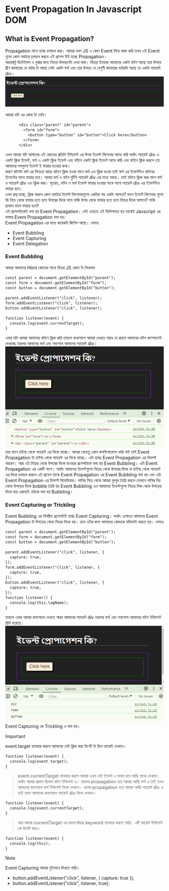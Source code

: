 # Event Propagation In Javascript DOM

## What is Event Propagation?

Propagation মানে হচ্ছে চলাচল করা। আমরা যখন JS এ কোন Event নিয়ে কাজ করি তখন এই Event গুলো কোন অর্ডারে চলাচল করবে এই প্রসেস টাই হচ্ছে Propagation।
<br/>
আরেকটু ডিটেইলস এ বুঝার জন্য নিচের উদাহরণটা দেখা যাক। নিচের ইমেজে আমাদের একটা বাটন আছে তার উপড়ে গ্রীণ কালারের যে বর্ডার টা আছে সেটা একটা ফর্ম এবং তার উপড়ে যে বেগুণী কালারের বর্ডারটা আছে তা একটা প্যারেন্ট div।
![Browser Rendering HTML file!](./assets/img/event-propagation.png)

আমরা যদি এর কোড টা দেখি।

```
      <div class="parent" id="parent">
        <form id="form">
          <button type="button" id="button">Click here</button>
        </form>
      </div>
```

এখন আমরা যদি আমাদের এই কোডের প্রতিটা ইলিমেন্ট এর উপর ইভেন্ট লিসেনার অ্যাড করি অর্থাৎ প্যারেন্ট div এ একটা ক্লিক ইভেন্ট, ফর্ম এ একটা ক্লিক ইভেন্ট এবং বাটনে একটা ক্লিক ইভেন্ট অ্যাড করি এবং বাটনে ক্লিক করলে তো আমাদের সবগুলো ইভেন্ট ই ফায়ার হওয়ার কথা।
<br/>
কারণ বাটনটা ফর্ম এর ভিতরে আছে বাটনে ক্লিক হওয়া মানে ফর্ম এও ক্লিক হওয়া তাই ফর্ম এর ইভেন্টটাও বাটনের ইভেন্টের সাথে ফায়ার হবে। আবার ফর্ম ও বাটন দুটিই প্যারেন্ট div এর মধ্যে আছে। তাই বাটনে ক্লিক করা মানে ফর্ম ও প্যারেন্ট div এও ক্লিক করা। সুতরাং, বাটন ও ফর্ম ইভেন্ট ফায়ার হওয়ার সাথে সাথে প্যারেন্ট div এর ইভেন্টটাও ফায়ার হবে।
<br/>
এখন প্রশ্ন হচ্ছে, ক্লিক করলে কোন অর্ডারে ইভেন্ট লিসেনারগুলো একটার পর একটা আসবে? মানে ইভেন্ট লিসেনার গুলো কি নিচে থেকে ফায়ার হতে হতে উপরের দিকে যাবে নাকি উপর থেকে ফায়ার হতে হতে নিচের দিকে আসবে? নাকি র‍্যান্ডম ভাবে ফায়ার হবে?
<br/>
এই প্রসেসটাকেই বলা হয় Event Propagation। যেই ওয়েতে এই ডিসিশনতা হয় তাকেই Javscript এর ভাষায় Event Propagation বলা হয়।
<br/>
Event Propagation এর মধ্যে কয়েকটা জিনিস আছে। যেমনঃ

- Event Bubbling
- Event Capturing
- Event Delegation

### Event Bubbling

আমরা আমাদের Html কোডের সাথে নিচের JS কোড টা লিখলাম

```
const parent = document.getElementById("parent");
const form = document.getElementById("form");
const button = document.getElementById("button");

parent.addEventListener("click", listener);
form.addEventListener("click", listener);
button.addEventListener("click", listener);

function listener(event) {
  console.log(event.currentTarget);
}
```

এবার যদি আমরা আমাদের বাটনে ক্লিক করি তাহলে কনসোলে আমরা দেখতে পারব যে প্রথমে আমাদের বাটন কম্পোনেন্ট দেখাচ্ছে তারপর আমাদের ফর্ম এবং সবশেষে আমাদের প্যারেন্ট div।
![Event Bubbling !](./assets/img/event-bubbling-default.png)  
তার মানে চাইল্ড থেকে প্যারেন্ট এর দিকে যাচ্ছে। আমরা যেহেতু কোন কনফিগারেশন করি নাই তাই Event Propagation টা চাইল্ড থেকে প্যারেন্ট এর দিকে যাচ্ছে। এটা হচ্ছে Event Propagation এর ডিফল্ট আচরণ। আর এই নিচের থেকে উপরের দিকে যাওয়ার প্রসেসটাকে বলা হয় Event Bubbling। এটা Event Propagation এর একটি অংশ। অর্থাৎ আমাদের ইভেন্টগুলো নিচের থেকে উপরের দিকে বা চাইল্ড থেকে প্যারেন্ট এর দিকে চলাচল করলে এই প্রসেস তাকে Event Propagation এর Event Bubbling বলা হয় এবং এটা Event Propagation এর ডিফল্ট বিহেভিয়ার। পানির নিচে থেকে আমরা বুদবুদ তৈরি করলে যেভাবে পানির নিচ থেকে উপড়ের দিকে bobble তৈরি হয় Event Bubbling এও আমাদের ইভেন্টগুলো নিচের দিক থেকে উপড়ের দিকে যায় এজন্যই এটাকে বলা হয় Bubbling।

### Event Capturing or Trickling

Event Bubbling এর বিপরীত প্রসেসটাই হচ্ছে Event Capturing। অর্থাৎ এক্ষেত্রে আমাদের Event Propagation টা উপড়ের থেকে নিচের দিকে হয়। তবে এটার জন্য আমাদের কোডকে মডিফাই করতে হয়। যেমনঃ

```
const parent = document.getElementById("parent");
const form = document.getElementById("form");
const button = document.getElementById("button");

parent.addEventListener("click", listener, {
  capture: true,
});
form.addEventListener("click", listener, {
  capture: true,
});
button.addEventListener("click", listener, {
  capture: true,
});
function listener() {
  console.log(this.tagName);
}
```

তাহলে এবার আমরা কনসোলে দেখতে পারব আমাদের প্যারেন্ট div তারপর ফর্ম এবং সবশেষে আমাদের বাটন ইলিমেন্ট প্রিন্ট হয়েছে।
![Event Capturing !](./assets/img/event-capturing.png)
Event Capturing কে Trickling ও বলা হয়।

> [!IMPORTANT]
> event.target ব্যাবহার করলে আমাদের যেই ক্লিক করা টার্গেট টা ছিল তাকেই দেখাবে।

```
function listener(event) {
  console.log(event.target);
}
```

> event.currentTarget ব্যাবহার করলে আমরা এখন যেই ইভেন্ট এ বাবল হয়ে আছি তাকে দেখাবে। অর্থাৎ আমরা প্রথমে ছিলাম বাটন ইলিমেন্ট এ। তারপর propagation হয়ে আমরা আছি ফর্ম এ তাই তখন আমাদের কনসোলে ফর্ম ইলিমেন্ট টাকে দেখাবে। এরপর propagation হয়ে আমরা আছি প্যারেন্ট div এ তাই তখন আমাদের কনসোলে প্যারেন্ট div টাকে দেখাবে।

```
function listener(event) {
  console.log(event.currentTarget);
}
```

> আর আমরা currentTarget এর বদলে this keyword ব্যাবহার করতে পারি। এটি কারেন্ট ইলিমেন্ট কে টার্গেট করে।

```
function listener(event) {
  console.log(this);
}
```

> [!NOTE]  
> Event Capturing আমরা দুইভাবে লিখতে পারি।

- button.addEventListener("click", listener, { capture: true });
- button.addEventListener("click", listener, true);
